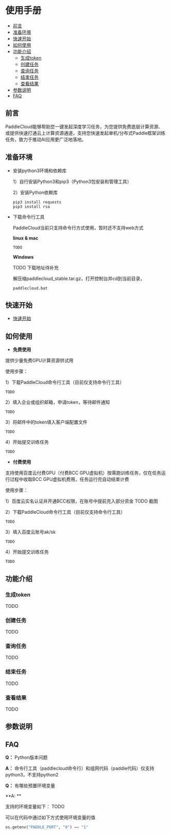 
# 使用手册

* [前言](#前言)
* [准备环境](#准备环境)
* [快速开始](#快速开始)
* [如何使用](#如何使用)
* [功能介绍](#功能介绍)
   * [生成token](#生成token)
   * [创建任务](#创建任务)
   * [查询任务](#查询任务)
   * [结束任务](#结束任务)
   * [查看结果](#查看结果)
* [参数说明](#参数说明)
* [FAQ](#FAQ)


## 前言
PaddleCloud能够帮助您一键发起深度学习任务，为您提供免费底层计算资源、或提供快速打通云上计算资源通道，支持您快速发起单机/分布式Paddle框架训练任务，致力于推动AI应用更广泛地落地。



## 准备环境
- 安装python3环境和依赖库


  1）自行安装Python3和pip3（Python3包安装和管理工具）
   

  2）安装Python依赖库
  ```shell
  pip3 install requests
  pip3 install rsa
  ```

- 下载命令行工具


  PaddleCloud当前只支持命令行方式使用，暂时还不支持web方式

  **linux & mac**
  ```shell
  TODO
  ```

  **Windows**

  TODO 下载地址待补充


  解压缩paddlecloud_stable.tar.gz，打开控制台并cd到当前目录，
  ```shell
  paddlecloud.bat
  ```

## 快速开始
- [快速开始](./tutorial_cn.md)

## 如何使用

- **免费使用**


提供少量免费GPU计算资源供试用 


   使用步骤：
 
 
   1）下载PaddleCloud命令行工具（目前仅支持命令行工具）
   ```shell
   TODO
   ```
 
 
   2）填入企业或组织邮箱，申请token，等待邮件通知
   ```shell
   TODO
   ```
 
   3）将邮件中的token填入客户端配置文件
   ```shell
   TODO
   ```
 
   4）开始提交训练任务
   ```shell
   TODO
   ```

- **付费使用**


支持使用百度云付费GPU（付费BCC GPU虚拟机）按需跑训练任务，仅在任务运行过程中收取BCC GPU虚拟机费用，任务运行完自动结束计费 


  使用步骤：


  1）百度云实名认证并开通BCC权限，在账号中提前充入部分资金
  TODO 截图

  2）下载PaddleCloud命令行工具（目前仅支持命令行工具）
  ```shell
  TODO
  ```

  3）填入百度云账号ak/sk
  ```shell
  TODO
  ```

  4）开始提交训练任务
  ```shell
  TODO
  ```

## 功能介绍

### 生成token
TODO

### 创建任务
TODO

### 查询任务
TODO

### 结束任务
TODO

### 查看结果
TODO

## 参数说明

## FAQ


**Q：** Python版本问题


**A：** 命令行工具（paddlecloud命令行）和组网代码（paddle代码）仅支持python3，不支持python2


**Q：** 有哪些预置环境变量


**A: **


支持的环境变量如下：
TODO


可以在代码中通过如下方式使用环境变量的值
```python
os.getenv("PADDLE_PORT", "0") == "1"
```
